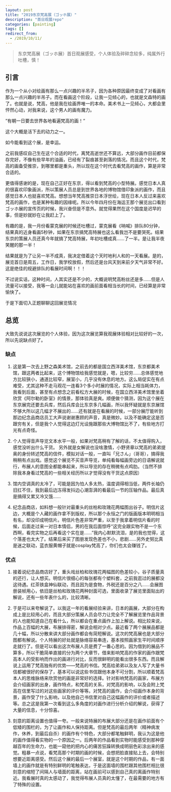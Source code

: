 ```yaml
---
layout: post
title: "2019东京梵高展（ゴッホ展）"
description: "首日观展repo"
categories: [painting]
tags: []
redirect_from:
  - /2019/10/11/
---
```


> 东京梵高展（ゴッホ展）首日观展感受，个人体验及碎碎念较多，纯属外行吐槽，慎！

## 引言

作为一个从小对绘画有那么一点兴趣的半吊子，因为各种原因最终变成了对看画有那么一点兴趣的半吊子。而在看画这个阶段，让我一见倾心的，也就是文森特的画了。也就是说，梵高，他是我在绘画界唯一的本命。美术书上一见倾心，大都会里怦然心动，对我来说，这个男人的画有魔力。

“有朝一日要去世界各地看遍梵高的画！“

这个大概是活下去的动力之一。

如今能看到这个展，是幸运。

之前我感叹自己生在这个合适的时代，离梵高逝世还不算远，大部分画作目前都保存完好，不像有些早年的油画，已经有了裂痕甚至剥落的情况。而且这个时代，梵高的画备受推崇，到哪里都是重头，所以现在这个时代去看梵高的画作，算是非常合适的。

更值得感谢的是，现在自己正好在东京，得以看到梵高的小型特展。感觉日本人真的很喜欢印象画派，所以策展人员总是到世界各地的博物馆借印象派的画作，而且感觉日本人也挺喜欢梵高。想想当年梵高推崇日本浮世绘，现在日本人反过来喜欢梵高的画作，也是某种有趣的因缘呢。所以今年四月份在海运王那个展览出口看到ゴッホ展的宣传页的时候，我兴奋但是不意外。就觉得果然在这个国度是迟早的事，但是妙就妙在让我赶上了。

有趣的是，我一月份看蒙克展的时候还吐槽过，蒙克展看《呐喊》排队80分钟，结果真的近身看画5秒钟，如果在东京搞梵高特展也这么看我岂不是要哭死。结果东京的策展人员还真今年就搞了梵高特展，年初吐槽成真……了一半。是让我半夜笑醒的那一半！

结果就是为了让另一半不成真，我决定借着这个天时地利人和的一天看展。是的，展览首日是周五，工作日，我学校放假，然后还是台风天到来前夕天气非常不好。这是绝佳的规避排队的看展时间啊！！！

不过说实话，这种时间，人其实还是不少的，大概说明梵高粉丝还是多……但是人流量可以接受，我等一会儿就能站在喜欢的画前面看相当长的时间，已经算是非常愉快了。

于是下面切入正题聊聊这回展览情况

## 总览

大致先说说这次展览的个人体验，因为这次展览算我观展体验相对比较好的一次，所以先说缺点好了。

### 缺点

1. 这是第一次去上野之森美术馆，之前去的都是国立西洋美术馆，东京都美术馆，跟这两者比起来，这个博物馆给我感觉就是，嗯，比较穷……总体感觉地方比较狭小，通道比较窄，展室小，几乎没有休息的地方。这么局促实在有点难受，尤其这种不走马观花一连看3个多小时展的情况，实际上相当耗体力，我看到后面，甚至有点想念之前看松方大展的时候，在国立西洋美术馆里坐着欣赏《阿尔勒的卧室》的情景，那体验真是爽。顺便做个猜测，因为这个展在东京展完还要去兵库，然后兵库会比东京多几幅画，所以我怀疑就是东京展馆不够大所以这几幅才不展出的……还有就是在看展的时候，一部分展厅能听到那边纪念品商店员工大声说谢谢惠顾的声音，真是微妙。以及不能确定这是否跟穷有关，但是我个人觉得这边灯光设施跟那些大博物馆比不了，有些地方打光有点奇怪。

2. 个人觉得音声导览文本水平一般，如果对梵高稍有了解的话，不太值得购入，感觉没听出什么干货。 另外就是女解说也没啥激情，小野贤章以梵高的弟弟提奥的身份转述梵高的信件，模拟对话一般，一直叫「兄さん」（哥哥），搞得我稍稍有点出戏。感觉这个展览不买音声导览，单纯看每幅画旁边的日语解说就行，布展人的意图全都能串起来，所以导览的存在稍微有点鸡肋。（当然不排除我本身看过梵高的一些相关经历所以才觉得没有干货这点原因）

3. 馆内空调真的太冷了，可能是因为怕人多太热，温度调得相当低，两件长袖仍旧扛不住，我到最后边冻得发抖边心潮澎湃的看最后一节的压轴作品。最后真是搞得又累又冷又饿……

4. 纪念品商店，如料想一般针对最重头的丝柏和玫瑰花两幅图出谷子。明信片这边，大概是个人藏的画作拿不到版权，所以那个永恒之门的版画版本明明相当有名，却没印成明信片。明信片色差非常严重，以至于我拿着明信片看的时候，后面走过来一对日本情侣，男的在我后面惊呼“这完全跟实物不是一个东西啊，看完实物之后再看这个实在是……”我内心默默流泪，是的我也觉得，这个落差也太大了。结果后来买了图册发现色差也不小，悲剧……另外史努比真是迷之联动，蓝衣服黄帽子就是cosplay梵高了，你们也太会赚钱了。

### 优点

1. 接着说纪念品商店好了，重头戏丝柏和玫瑰花两幅图的色差较小，谷子质量真的还行，让人想买。明信片很细心的每张都有个塑料套，之前我逛过的展都没这待遇。红茶铁盒神仙联动，而且因为是食物，外税还是百分之八……会展图册装帧用心，依旧是丝柏和玫瑰花两种封面可选，里面收录了展览里面贴出的解说，还有一些年表什么的，比较清晰。

2. 于是可以来夸解说了。以我这一年的看展经验来讲，日本的画展，大部分在构成上是比较用心的，而且大部分策展人员会尽力让完全不了解展览里作品背景的人也能知道自己在看什么，所以都会在重点画作上加上解说。相比较来说，作品上百幅的大展，布展排得密，解说会相对少点。最近看了两个展展品都是几十幅，所以分散来讲大部分画作都会有简短解说。这次的梵高展也是大部分图都有解说。个人特展的好处就是脉络容易串连，基本按照画家生平时间顺序走就行了。但是可以看出这次布展人员是费了一番心思的。因为借到的展品不算多，所以干脆简单直接的分为两个大章节，借来影响梵高的作家的画作跟梵高本人的受影响而作出的画进行对比，反而很鲜明的能看出很多东西。而且解说上运用了梵高独有的优势——梵高的书信。梵高给弟弟以及友人写了大量书信都被很好的保存了，基本可以说这些书信跟他本身不可分割，所以顺着梵高本人的思维脉络来欣赏他的画是非常好的选择。针对影响梵高的画家，布展方会介绍画家的出身，画作特点，和梵高的关系，对梵高的影响，以及会附上梵高在信里写过的对这些画家的评价等等。对梵高的画作，会介绍画作本身的背景，画作受了什么影响，以及他自己书信里对自己这幅画作的评价或者描述等。总之这是我第一次看到这么多角度的对画作进行分析介绍的解说，获得了大量的信息，十分惊喜。

3. 刻意的距离设置也值得一夸。一般来说特展的布展大部分还是在画作前面有个低矮的围栏的，为了让画作和人保持距离。但是梵高的最后两年（精神病发作，休养，到最后自杀）的画作有个特色，大部分都笔触鲜明，我认为这是他的画作值得看实物的一个原因之一。后两年的作品看到实物时能感受到那种穿越百年的生命力，也能一窥他的把内心的痛苦狂躁转换成明丽色彩涂出来的感觉。粗暴一点说，看梵高那个时期的画的时候，会想把脸直接贴上去，会特别想要近距离感受。然后这个展的最后一个展室，就是这个时期的作品，有一面墙上的画作就是有特别鲜明的笔触表达，于是这面墙的围栏跟其他围栏相比很刻意的缩短了间隔人与墙面的距离，站在画前可以感到自己真的离画作特别近。我看展时真的太感动了，我觉得布展人员真的太懂了，在最需要的地方有了特殊的设置。



